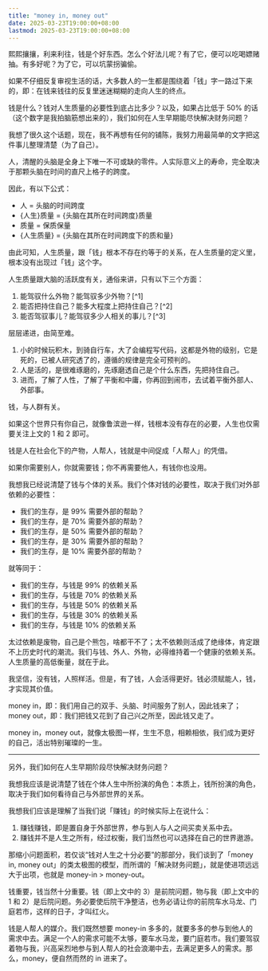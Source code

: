 ```yaml
---
title: "money in, money out"
date: 2025-03-23T19:00:00+08:00
lastmod: 2025-03-23T19:00:00+08:00
---
```


熙熙攘攘，利来利往，钱是个好东西。怎么个好法儿呢？有了它，便可以吃喝嫖赌抽。有多好呢？为了它，可以坑蒙拐骗偷。

<!--more-->

如果不仔细反复审视生活的话，大多数人的一生都是围绕着「钱」字一路过下来的，即：在钱来钱往的反复里迷迷糊糊的走向人生的终点。

钱是什么？钱对人生质量的必要性到底占比多少？以及，如果占比低于 50% 的话（这个数字是我拍脑筋想出来的），我们如何在人生早期能尽快解决财务问题？

我想了很久这个话题，现在，我不再想有任何的铺陈，我努力用最简单的文字把这件事儿整理清楚（为了自己）。

人，清醒的头脑是全身上下唯一不可或缺的零件。人实际意义上的寿命，完全取决于那颗头脑在时间的直尺上格子的跨度。

因此，有以下公式：

- 人 = 头脑的时间跨度
- {人生}质量 = {头脑在其所在时间跨度}质量
- 质量 = 保质保量
- {人生质量} = {头脑在其所在时间跨度下的质和量}

由此可知，人生质量，跟「钱」根本不存在约等于的关系，在人生质量的定义里，根本没有出现过「钱」这个字。

人生质量跟大脑的活跃度有关，通俗来讲，只有以下三个方面：

1. 能驾驭什么外物？能驾驭多少外物？[^1]
2. 能否把持住自己？能多大程度上把持住自己？[^2]
3. 能否驾驭事儿？能驾驭多少人相关的事儿？[^3]

层层递进，由简至难。

1. 小的时候玩积木，到骑自行车，大了会编程写代码，这都是外物的级别，它是死的，已被人研究透了的，遵循的规律是完全可预判的。
2. 人是活的，是很难琢磨的，先琢磨透自己是个什么东西，先把持住自己。
3. 进而，了解了人性，了解了平衡和中庸，你再回到闹市，去试着平衡外部人、外部事。

钱，与人群有关。

如果这个世界只有你自己，就像鲁滨逊一样，钱根本没有存在的必要，人生也仅需要关注上文的 1 和 2 即可。

钱是人在社会化下的产物，人帮人，钱就是中间促成「人帮人」的凭借。

如果你需要别人，你就需要钱；你不再需要他人，有钱你也没用。

我想我已经说清楚了钱与个体的关系。我们个体对钱的必要性，取决于我们对外部依赖的必要性：

- 我们的生存，是 99% 需要外部的帮助？
- 我们的生存，是 70% 需要外部的帮助？
- 我们的生存，是 50% 需要外部的帮助？
- 我们的生存，是 30% 需要外部的帮助？
- 我们的生存，是 10% 需要外部的帮助？

就等同于：

- 我们的生存，与钱是 99% 的依赖关系
- 我们的生存，与钱是 70% 的依赖关系
- 我们的生存，与钱是 50% 的依赖关系
- 我们的生存，与钱是 30% 的依赖关系
- 我们的生存，与钱是 10% 的依赖关系

太过依赖是废物，自己是个熊包，啥都干不了；太不依赖则活成了绝缘体，肯定跟不上历史时代的潮流。我们与钱、外人、外物，必得维持着一个健康的依赖关系。人生质量的高低衡量，就在于此。

我坚信，没有钱，人照样活。但是，有了钱，人会活得更好。钱必须赋能人，钱，才实现其价值。

money in，即：我们用自己的双手、头脑、时间服务了别人，因此钱来了；money out，即：我们把钱又花到了自己兴之所至，因此钱又走了。

money in，money out，就像太极图一样，生生不息，相赖相依，我们成为更好的自己，活出特别璀璨的一生。

-----

另外，我们如何在人生早期阶段尽快解决财务问题？

我想我应该是说清楚了钱在个体人生中所扮演的角色：本质上，钱所扮演的角色，取决于我们如何看待自己与外部世界的关系。

我想我们应该是理解了当我们说「赚钱」的时候实际上在说什么：
1. 赚钱赚钱，即是置自身于外部世界，参与到人与人之间买卖关系中去。
2. 赚钱并不是人生之所有，经过权衡，我们当然也可以选择在自己的世界遨游。

那缩小问题面积，若仅谈“钱对人生之十分必要”的那部分，我们谈到了「money in, money out」的类太极图的模型，而所谓的「解决财务问题」，就是使进项远远大于出项，也就是 money-in > money-out。

钱重要，钱当然十分重要。钱（即上文中的 3）是前院问题，物与我（即上文中的 1 和 2）是后院问题。务必要使后院干净整洁，也务必请让你的前院车水马龙、门庭若市，这样的日子，才叫红火。

钱是人帮人的媒介。我们既然想要 money-in 多多的，就要多多的参与到他人的需求中去。满足一个人的需求可能不太够，要车水马龙，要门庭若市。我们要驾驭着物与我，兴高采烈地参与到人帮人的社会浪潮中去，去满足更多人的需求。那么，money，便自然而然的 in 进来了。